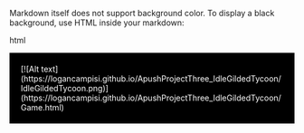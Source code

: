 Markdown itself does not support background color. To display a black background, use HTML inside your markdown:

html
<div style="background-color: black; color: white; padding: 20px;">
    [![Alt text](https://logancampisi.github.io/ApushProjectThree_IdleGildedTycoon/IdleGildedTycoon.png)](https://logancampisi.github.io/ApushProjectThree_IdleGildedTycoon/Game.html)
</div>



